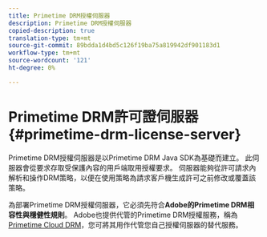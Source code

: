 ```yaml
---
title: Primetime DRM授權伺服器
description: Primetime DRM授權伺服器
copied-description: true
translation-type: tm+mt
source-git-commit: 89bdda1d4bd5c126f19ba75a819942df901183d1
workflow-type: tm+mt
source-wordcount: '121'
ht-degree: 0%

---
```



# Primetime DRM許可證伺服器{#primetime-drm-license-server}

Primetime DRM授權伺服器是以Primetime DRM Java SDK為基礎而建立。 此伺服器會從要求存取受保護內容的用戶端取用授權要求。 伺服器能夠從許可請求內解析和操作DRM策略，以便在使用策略為請求客戶機生成許可之前修改或覆蓋該策略。

為部署Primetime DRM授權伺服器，它必須先符合&#x200B;**Adobe的Primetime DRM相容性與穩健性規則**。 Adobe也提供代管的Primetime DRM授權服務，稱為[Primetime Cloud DRM](../cloud-quick-start/whats-included.md)，您可將其用作代管您自己授權伺服器的替代服務。

